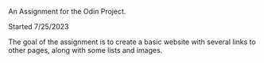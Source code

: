 An Assignment for the Odin Project.

Started 7/25/2023

The goal of the assignment is to create a basic website with several links to other pages, along with some lists and images.